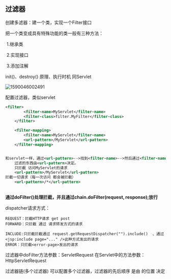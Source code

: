 ## 过滤器

创建多滤器：建一个类，实现一个Filter接口

把一个类变成具有特殊功能的类一般有三种方法：

​	1.继承类

​	2.实现接口

​	3.添加注解

init()、destroy() 原理、执行时机 同Servlet

![1590046002491](E:\待办\Java-Butterfly-Transform\学习笔记\Servlet和JSP\assets\1590046002491.png)

配置过滤器，类似servlet

```xml
<filter>
        <filter-name>MyServlet</filter-name>
        <filter-class>filter.MyFilter</filter-class>
    </filter>

    <filter-mapping>
        <filter-name>MyServlet</filter-name>
        <url-pattern>/MyServlet</url-pattern>
    </filter-mapping>


和servlet一样，通过<url-pattern>-->找到<filter-name>-->然后通过<filter-name>-->找到<filter-class>过滤器所在的地方。
    过滤的东西由<url-pattern>决定。
    只拦截 访问MyServlet的请求
	<url-pattern>/MyServlet</url-pattern>
拦截一切请求（每一次访问 都会被拦截）
	<url-pattern>/*</url-pattern>
    
```

**通过doFilter()处理拦截，并且通过chain.doFilter(request, response);放行**




dispatcher请求方式：

```
REQUEST：拦截HTTP请求 get post
FORWARD：只拦截 通过 请求转发方式的请求

INCLUDE:只拦截拦截通过 request.getRequestDispatcher("").include()  、通过<jsp:include page="..." />此种方式发出的请求
ERROR：只拦截<error-page>发出的请求
```

过滤器中doFilter方法参数：ServletRequest
在Servlet中的方法参数：HttpServletRequest

过滤器链(多个过滤器)
可以配置多个过滤器，过滤器的先后顺序 是由 <filter-mapping>的位置 决定